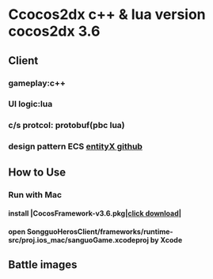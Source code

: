 # Ccocos2dx c++ & lua version cocos2dx 3.6

## Client
 
### gameplay:c++ 
### UI logic:lua
### c/s protcol: protobuf(pbc lua) 
### design pattern ECS [entityX github](https://github.com/alecthomas/entityx.git) 

## How to Use

### Run with Mac

#### install |CocosFramework-v3.6.pkg|[click download](http://www.cocos2d-x.org/filedown/CocosFramework-v3.6.pkg)|

#### open SongguoHerosClient/frameworks⁩/⁨runtime-src⁩/proj.ios_mac⁩/sanguoGame.xcodeproj by Xcode


## Battle images

